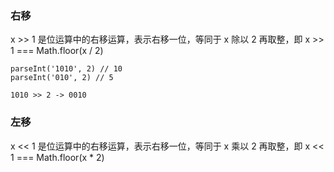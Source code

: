 ### 右移
x >> 1 是位运算中的右移运算，表示右移一位，等同于 x 除以 2 再取整，即 x >> 1 === Math.floor(x / 2) 
```
parseInt('1010', 2) // 10
parseInt('010', 2) // 5

1010 >> 2 -> 0010
```

### 左移
x << 1 是位运算中的右移运算，表示右移一位，等同于 x 乘以 2 再取整，即 x << 1 === Math.floor(x * 2) 